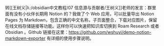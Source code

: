 转[[王树义|λ:/obsidian中文教程/07 信息源与贡献者/王树义]]老师的发言：群里面有没有小伙伴长期用 Notion 的？我做了个 Web 应用，可以批量导出 Notion Pages 为 Markdown，包含正确的中文名称，子页面整合，下载对应图片，保留在线文档存储链接等功能。这样你可以快速把知识库切换到 Roam Research 或者 Obsidian 。Github 链接在这里：https://github.com/wshuyi/demo-notion-markdown-exporter 有详细的使用步骤说明。

